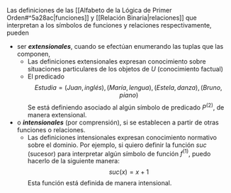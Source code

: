 Las definiciones de las [[Alfabeto de la Lógica de Primer Orden#^5a28ac|funciones]] y [[Relación Binaria|relaciones]] que interpretan a los símbolos de funciones y relaciones respectivamente, pueden 
- ser ___extensionales___, cuando se efectúan enumerando las tuplas que las componen, 
	- Las definiciones extensionales expresan conocimiento sobre situaciones particulares de los objetos de $U$ (conocimiento factual)
	- El predicado$$Estudia={(Juan, inglés), (María, lengua), (Estela, danza), (Bruno, piano)}$$
		Se está definiendo asociado al algún símbolo de predicado $P^{(2)}$, de manera extensional.
- o ___intensionales___ (por comprensión), si se establecen a partir de otras funciones o relaciones. 
	- Las definiciones intensionales expresan conocimiento normativo sobre el dominio. Por ejemplo, si quiero definir la función _suc_ (sucesor) para interpretar algún símbolo de función $f^{(1)}$, puedo hacerlo de la siguiente manera:
$$suc(x)=x+1$$
		Esta función está definida de manera intensional. 

